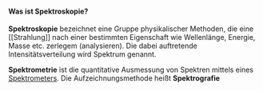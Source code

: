 #### Was ist Spektroskopie?
**Spektroskopie** bezeichnet eine Gruppe physikalischer Methoden, die eine [[Strahlung]] nach einer bestimmten Eigenschaft wie Wellenlänge, Energie, Masse etc. zerlegem (analysieren). Die dabei auftretende Intensitätsverteilung wird Spektrum genannt.

**Spektrometrie** ist die quantitative Ausmessung von Spektren mittels eines [Spektrometers](https://de.wikipedia.org/wiki/Spektrometer "Spektrometer"). Die Aufzeichnungsmethode heißt **Spektrografie** 